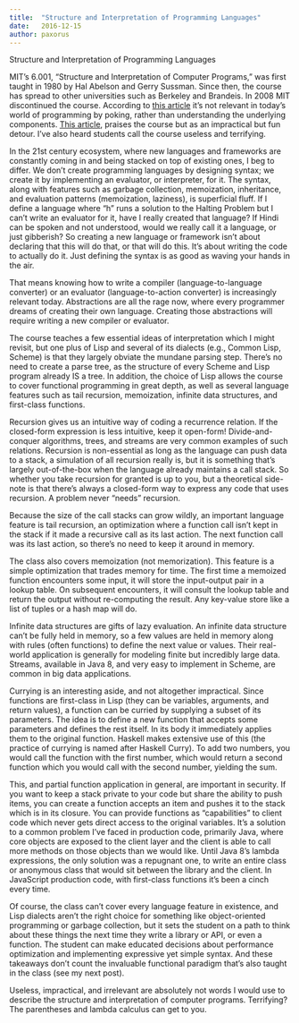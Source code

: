 ```yaml
---
title:  "Structure and Interpretation of Programming Languages"
date:   2016-12-15
author: paxorus
---
```


Structure and Interpretation of Programming Languages

MIT’s 6.001, “Structure and Interpretation of Computer Programs,” was first taught in 1980 by Hal Abelson and Gerry Sussman. Since then, the course has spread to other universities such as Berkeley and Brandeis. In 2008 MIT discontinued the course. According to [this article](http://www.posteriorscience.net/?p=206) it’s not relevant in today’s world of programming by poking, rather than understanding the underlying components. [This article](http://www.niemanlab.org/2011/11/in-praise-of-impractical-programming/), praises the course but as an impractical but fun detour. I’ve also heard students call the course useless and terrifying.

In the 21st century ecosystem, where new languages and frameworks are constantly coming in and being stacked on top of existing ones, I beg to differ. We don’t create programming languages by designing syntax; we create it by implementing an evaluator, or interpreter, for it. The syntax, along with features such as garbage collection, memoization, inheritance, and evaluation patterns (memoization, laziness), is superficial fluff. If I define a language where “h” runs a solution to the Halting Problem but I can’t write an evaluator for it, have I really created that language? If Hindi can be spoken and not understood, would we really call it a language, or just gibberish? So creating a new language or framework isn’t about declaring that this will do that, or that will do this. It’s about writing the code to actually do it. Just defining the syntax is as good as waving your hands in the air.

That means knowing how to write a compiler (language-to-language converter) or an evaluator (language-to-action converter) is increasingly relevant today. Abstractions are all the rage now, where every programmer dreams of creating their own language. Creating those abstractions will require writing a new compiler or evaluator.

The course teaches a few essential ideas of interpretation which I might revisit, but one plus of Lisp and several of its dialects (e.g., Common Lisp, Scheme) is that they largely obviate the mundane parsing step. There’s no need to create a parse tree, as the structure of every Scheme and Lisp program already IS a tree. In addition, the choice of Lisp allows the course to cover functional programming in great depth, as well as several language features such as tail recursion, memoization, infinite data structures, and first-class functions.

Recursion gives us an intuitive way of coding a recurrence relation. If the closed-form expression is less intuitive, keep it open-form! Divide-and-conquer algorithms, trees, and streams are very common examples of such relations. Recursion is non-essential as long as the language can push data to a stack, a simulation of all recursion really is, but it is something that’s largely out-of-the-box when the language already maintains a call stack. So whether you take recursion for granted is up to you, but a theoretical side-note is that there’s always a closed-form way to express any code that uses recursion. A problem never “needs” recursion.

Because the size of the call stacks can grow wildly, an important language feature is tail recursion, an optimization where a function call isn’t kept in the stack if it made a recursive call as its last action. The next function call was its last action, so there’s no need to keep it around in memory.

The class also covers memoization (not memorization). This feature is a simple optimization that trades memory for time. The first time a memoized function encounters some input, it will store the input-output pair in a lookup table. On subsequent encounters, it will consult the lookup table and return the output without re-computing the result. Any key-value store like a list of tuples or a hash map will do.

Infinite data structures are gifts of lazy evaluation. An infinite data structure can’t be fully held in memory, so a few values are held in memory along with rules (often functions) to define the next value or values. Their real-world application is generally for modeling finite but incredibly large data. Streams, available in Java 8, and very easy to implement in Scheme, are common in big data applications.

Currying is an interesting aside, and not altogether impractical. Since functions are first-class in Lisp (they can be variables, arguments, and return values), a function can be curried by supplying a subset of its parameters. The idea is to define a new function that accepts some parameters and defines the rest itself. In its body it immediately applies them to the original function. Haskell makes extensive use of this (the practice of currying is named after Haskell Curry). To add two numbers, you would call the function with the first number, which would return a second function which you would call with the second number, yielding the sum.

This, and partial function application in general, are important in security. If you want to keep a stack private to your code but share the ability to push items, you can create a function accepts an item and pushes it to the stack which is in its closure. You can provide functions as “capabilities” to client code which never gets direct access to the original variables. It’s a solution to a common problem I’ve faced in production code, primarily Java, where core objects are exposed to the client layer and the client is able to call more methods on those objects than we would like. Until Java 8’s lambda expressions, the only solution was a repugnant one, to write an entire class or anonymous class that would sit between the library and the client. In JavaScript production code, with first-class functions it’s been a cinch every time.

Of course, the class can’t cover every language feature in existence, and Lisp dialects aren’t the right choice for something like object-oriented programming or garbage collection, but it sets the student on a path to think about these things the next time they write a library or API, or even a function. The student can make educated decisions about performance optimization and implementing expressive yet simple syntax. And these takeaways don’t count the invaluable functional paradigm that’s also taught in the class (see my next post).

Useless, impractical, and irrelevant are absolutely not words I would use to describe the structure and interpretation of computer programs. Terrifying? The parentheses and lambda calculus can get to you.
